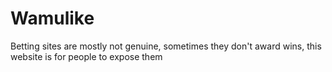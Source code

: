 # Wamulike
Betting sites are mostly not genuine, sometimes they don't award wins, this website is for people to expose them
